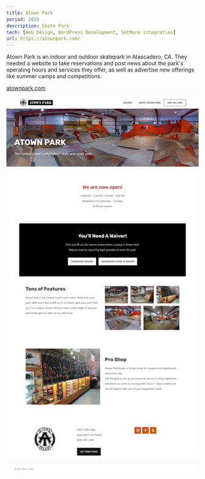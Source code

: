 ```yaml
---
title: Atown Park
period: 2019
description: Skate Park
tech: [Web Design, WordPress Development, SetMore integration]
url: https://atownpark.com/
---
```


Atown Park is an indoor and outdoor skatepark in Atascadero, CA. They needed a website to take reservations and post news about the park's operating hours and services they offer, as well as advertise new offerings like summer camps and competitions. 

[atownpark.com](https://atownpark.com)

<div class="image-wide">

![Atown park scrot](./atown-scrot.png)

</div>
